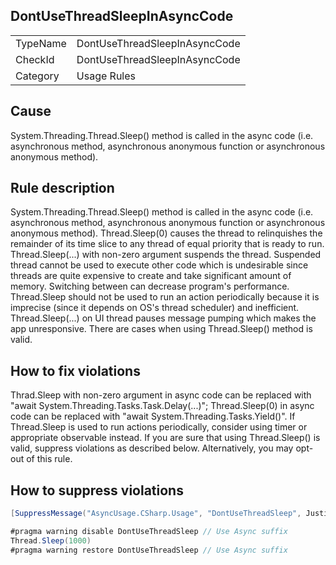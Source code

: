 ## DontUseThreadSleepInAsyncCode

<table>
<tr>
  <td>TypeName</td>
  <td>DontUseThreadSleepInAsyncCode</td>
</tr>
<tr>
  <td>CheckId</td>
  <td>DontUseThreadSleepInAsyncCode</td>
</tr>
<tr>
  <td>Category</td>
  <td>Usage Rules</td>
</tr>
</table>

## Cause

System.Threading.Thread.Sleep() method is called in the async code (i.e. asynchronous method, asynchronous anonymous function or asynchronous anonymous method).

## Rule description

System.Threading.Thread.Sleep() method is called in the async code (i.e. asynchronous method, asynchronous anonymous function or asynchronous anonymous method).
Thread.Sleep(0) causes the thread to relinquishes the remainder of its time slice to any thread of equal priority that is ready to run.
Thread.Sleep(...) with non-zero argument suspends the thread. 
Suspended thread cannot be used to execute other code which is undesirable since threads are quite expensive to create and take significant amount of memory.
Switching between can decrease program's performance.
Thread.Sleep should not be used to run an action periodically because it is imprecise (since it depends on OS's thread scheduler) and inefficient.
Thread.Sleep(...) on UI thread pauses message pumping which makes the app unresponsive.
There are cases when using Thread.Sleep() method is valid.

## How to fix violations

Thrad.Sleep with non-zero argument in async code can be replaced with "await System.Threading.Tasks.Task.Delay(...)"; Thread.Sleep(0) in async code can be replaced with "await System.Threading.Tasks.Yield()".
If Thread.Sleep is used to run actions periodically, consider using timer or appropriate observable instead.
If you are sure that using Thread.Sleep() is valid, suppress violations as described below.
Alternatively, you may opt-out of this rule.

## How to suppress violations

```csharp
[SuppressMessage("AsyncUsage.CSharp.Usage", "DontUseThreadSleep", Justification = "Reviewed.")]
```

```csharp
#pragma warning disable DontUseThreadSleep // Use Async suffix
Thread.Sleep(1000)
#pragma warning restore DontUseThreadSleep // Use Async suffix
```
